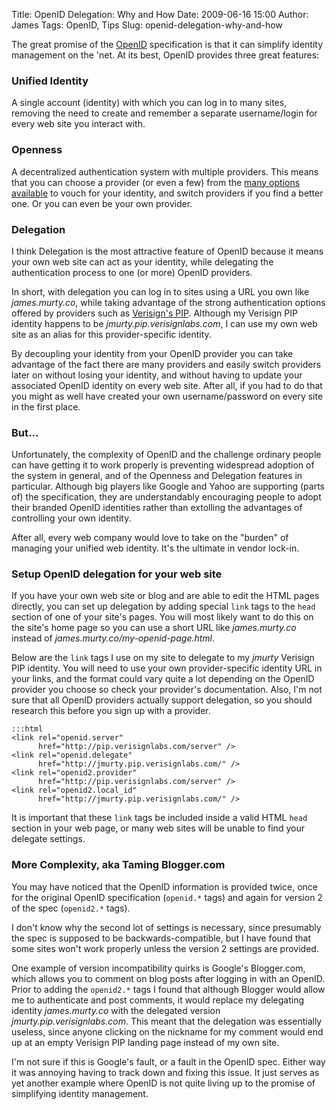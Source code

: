 Title: OpenID Delegation: Why and How
Date: 2009-06-16 15:00
Author: James
Tags: OpenID, Tips
Slug: openid-delegation-why-and-how

The great promise of the [OpenID][] specification is that it can
simplify identity management on the 'net. At its best, OpenID provides
three great features:

### Unified Identity

A single account (identity) with which you can log in to many sites,
removing the need to create and remember a separate username/login for
every web site you interact with.

### Openness

A decentralized authentication system with multiple providers. This
means that you can choose a provider (or even a few) from the [many
options available][] to vouch for your identity, and switch providers if
you find a better one. Or you can even be your own provider.

### Delegation

I think Delegation is the most attractive feature of OpenID because it
means your own web site can act as your identity, while delegating the
authentication process to one (or more) OpenID providers.

In short, with delegation you can log in to sites using a URL you own
like *james.murty.co*, while taking advantage of the strong
authentication options offered by providers such as [Verisign's PIP][].
Although my Verisign PIP identity happens to be
*jmurty.pip.verisignlabs.com*, I can use my own web site as an alias for
this provider-specific identity.

By decoupling your identity from your OpenID provider you can take
advantage of the fact there are many providers and easily switch
providers later on without losing your identity, and without having to
update your associated OpenID identity on every web site. After all, if
you had to do that you might as well have created your own
username/password on every site in the first place.

### But...

Unfortunately, the complexity of OpenID and the challenge ordinary
people can have getting it to work properly is preventing widespread
adoption of the system in general, and of the Openness and Delegation
features in particular. Although big players like Google and Yahoo are
supporting (parts of) the specification, they are understandably
encouraging people to adopt their branded OpenID identities rather than
extolling the advantages of controlling your own identity.

After all, every web company would love to take on the "burden" of
managing your unified web identity. It's the ultimate in vendor lock-in.

### Setup OpenID delegation for your web site

If you have your own web site or blog and are able to edit the HTML
pages directly, you can set up delegation by adding special
`link` tags to the `head` section of one of your
site's pages. You will most likely want to do this on the site's home
page so you can use a short URL like *james.murty.co* instead of
*james.murty.co/my-openid-page.html*.

Below are the `link` tags I use on my site to delegate to my
*jmurty* Verisign PIP identity. You will need to use your own
provider-specific identity URL in your links, and the format could vary
quite a lot depending on the OpenID provider you choose so check your
provider's documentation. Also, I'm not sure that all OpenID providers
actually support delegation, so you should research this before you sign
up with a provider.

    :::html
    <link rel="openid.server"
          href="http://pip.verisignlabs.com/server" />
    <link rel="openid.delegate"
          href="http://jmurty.pip.verisignlabs.com/" />
    <link rel="openid2.provider"
          href="http://pip.verisignlabs.com/server" />
    <link rel="openid2.local_id"
          href="http://jmurty.pip.verisignlabs.com/" />

It is important that these `link` tags be included inside a
valid HTML `head` section in your web page, or many web sites
will be unable to find your delegate settings.

### More Complexity, aka Taming Blogger.com

You may have noticed that the OpenID information is provided twice, once
for the original OpenID specification (`openid.*` tags) and
again for version 2 of the spec (`openid2.*` tags).

I don't know why the second lot of settings is necessary, since
presumably the spec is supposed to be backwards-compatible, but I have
found that some sites won't work properly unless the version 2 settings
are provided.

One example of version incompatibility quirks is Google's Blogger.com,
which allows you to comment on blog posts after logging in with an
OpenID. Prior to adding the `openid2.*` tags I found that
although Blogger would allow me to authenticate and post comments, it
would replace my delegating identity *james.murty.co* with the delegated
version *jmurty.pip.verisignlabs.com*. This meant that the delegation
was essentially useless, since anyone clicking on the nickname for my
comment would end up at an empty Verisign PIP landing page instead of my
own site.

I'm not sure if this is Google's fault, or a fault in the OpenID spec.
Either way it was annoying having to track down and fixing this issue.
It just serves as yet another example where OpenID is not quite living
up to the promise of simplifying identity management.

  [OpenID]: http://openid.net/
  [many options available]: http://openid.net/get/
  [Verisign's PIP]: https://pip.verisignlabs.com/
